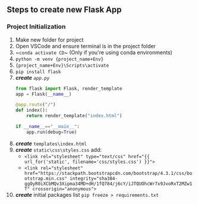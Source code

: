 ## Steps to create new Flask App

### Project Initialization

1. Make new folder for project
2. Open VSCode and ensure terminal is in the project folder
3. ~`conda activate CD`~ (Only if you're using conda environments)
4. `python -m venv {project_name+Env}`
5. `{project_name+Env}\Scripts\activate`
6. `pip install flask`
7. ___create___ _`app.py`_
	```python
	from flask import Flask, render_template
	app = Flask(__name__)
	
	@app.route("/")
	def index():
		return render_template("index.html")

	if __name__=="__main__":
		app.run(debug=True)
	```
8. ___create___ `templates\index.html`
9. ___create___ `static\css\styles.css`
	add:
	* `<link rel="stylesheet" type="text/css" href="{{ url_for('static', filename='css/styles.css') }}">` 
	* `<link rel="stylesheet" href="https://stackpath.bootstrapcdn.com/bootstrap/4.3.1/css/bootstrap.min.css" integrity="sha384-ggOyR0iXCbMQv3Xipma34MD+dH/1fQ784/j6cY/iJTQUOhcWr7x9JvoRxT2MZw1T" crossorigin="anonymous">`
10. ___create___ initial packages list `pip freeze > requirements.txt`
<!--stackedit_data:
eyJoaXN0b3J5IjpbLTIyODA2OTU0NF19
-->